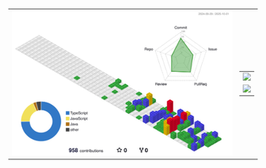<table>
  <tr>
    <td>
      <img src="https://raw.githubusercontent.com/ihyeeun/ihyeeun/main/profile-3d-contrib/profile-gitblock.svg" width="1000"/>
    </td>
    <td>
      <table>
        <tr>
          <td>
            <a href="https://www.gitanimals.org/en_US?utm_medium=image&utm_source=ihyeeun&utm_content=line">
              <img
                src="https://render.gitanimals.org/lines/ihyeeun?pet-id=747420578198293754"
                width="400"
              />
            </a>
          </td>
        </tr>
        <tr>
          <td>          
            <a href="https://www.gitanimals.org/en_US?utm_medium=image&utm_source=ihyeeun&utm_content=farm">
              <img
                src="https://render.gitanimals.org/farms/ihyeeun"
                width="400"
              />
            </a>
          </td>
        </tr>
      </table>
    </td>
  </tr>
</table>
